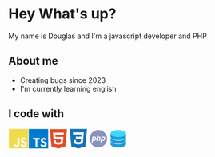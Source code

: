 <h1> Hey What's up?</h1>

<p> My name is Douglas and I'm a javascript developer and PHP</p>

## About me

- Creating bugs since 2023
- I'm currently learning english

## I code with

<a href="#" target="_blank">
  <img align="left" title="Typescript" alt="Typescript" width="40px" src="./assets/js.svg" />
</a>

<a href="https://www.typescriptlang.org" target="_blank">
  <img align="left" title="Typescript" alt="Typescript" width="40px" src="./assets/ts.svg" />
</a>

<a href="#" target="_blank">
  <img align="left" title="Html5" alt="Html5" width="40px" src="./assets/html5.svg" />
</a>

<a href="#" target="_blank">
  <img align="left" title="CSS3" alt="CSS3" 
  width="40px" src="./assets/css3.svg" />
</a>

<a href="https://www.php.net/" target="_blank">
  <img align="left" title="PHP" alt="PHP" width="40px" src="./assets/php.svg" />
</a>

<a href="https://www.mysql.com/" target="_blank">
  <img align="left" title="MySql" alt="Mysql" width="40px" src="./assets/mysql.svg" />
</a>

<!-- <a href="https://pt-br.reactjs.org" target="_blank">
 <img align="left" title="React and React Native" alt="React and React Native" width="40px" src="./assets/react-logo.svg" />
</a> -->

<!-- <a href="https://tailwindcss.com" target="_blank">
 <img align="left" title="Tailwind Css" alt="Tailwind Css" width="40px" src="./assets/tailwind-logo.svg" />
</a> -->

<!-- <a href="https://nextjs.org" target="_blank">
  <img align="left" title="Next Js" alt="Next Js" width="40px" src="./assets/next-logo.svg" />
</a> -->

</a>
